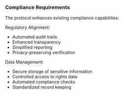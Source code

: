 ### Compliance Requirements

The protocol enhances existing compliance capabilities:

Regulatory Alignment:
- Automated audit trails
- Enhanced transparency
- Simplified reporting
- Privacy-preserving verification

Data Management:
- Secure storage of sensitive information
- Controlled access to rights data
- Automated compliance checks
- Standardized record keeping
